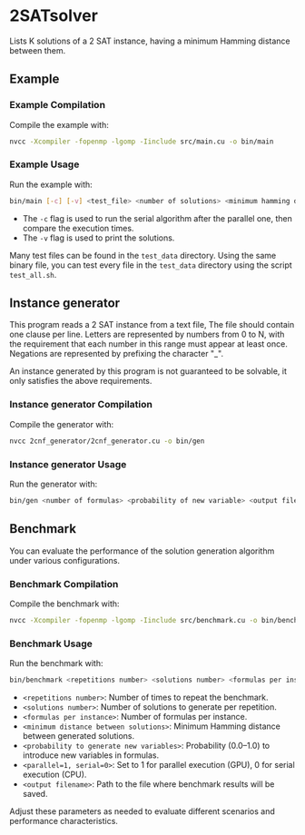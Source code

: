 # 2SATsolver

Lists K solutions of a 2 SAT instance, having a minimum Hamming distance between them.

## Example

### Example Compilation

Compile the example with:

```sh
nvcc -Xcompiler -fopenmp -lgomp -Iinclude src/main.cu -o bin/main
```

### Example Usage

Run the example with:

```sh
bin/main [-c] [-v] <test_file> <number of solutions> <minimum hamming distance>
```

- The `-c` flag is used to run the serial algorithm after the parallel one, then compare the execution times.
- The `-v` flag is used to print the solutions.

Many test files can be found in the `test_data` directory.
Using the same binary file, you can test every file in the `test_data` directory using the script `test_all.sh`.

## Instance generator

This program reads a 2 SAT instance from a text file, The file should contain one clause per line.
Letters are represented by numbers from 0 to N, with the requirement that each number in this range must appear at least once.
Negations are represented by prefixing the character "_".

An instance generated by this program is not guaranteed to be solvable, it only satisfies the above requirements.

### Instance generator Compilation

Compile the generator with:

```sh
nvcc 2cnf_generator/2cnf_generator.cu -o bin/gen
```

### Instance generator Usage

Run the generator with:

```sh
bin/gen <number of formulas> <probability of new variable> <output filename>
```

## Benchmark

You can evaluate the performance of the solution generation algorithm under various configurations.

### Benchmark Compilation

Compile the benchmark with:

```sh
nvcc -Xcompiler -fopenmp -lgomp -Iinclude src/benchmark.cu -o bin/benchmark
```

### Benchmark Usage

Run the benchmark with:

```sh
bin/benchmark <repetitions number> <solutions number> <formulas per instance> <minimum distance between solutions> <probability to generate new variables> <parallel=1, serial=0> <output filename>
```

- `<repetitions number>`: Number of times to repeat the benchmark.
- `<solutions number>`: Number of solutions to generate per repetition.
- `<formulas per instance>`: Number of formulas per instance.
- `<minimum distance between solutions>`: Minimum Hamming distance between generated solutions.
- `<probability to generate new variables>`: Probability (0.0–1.0) to introduce new variables in formulas.
- `<parallel=1, serial=0>`: Set to 1 for parallel execution (GPU), 0 for serial execution (CPU).
- `<output filename>`: Path to the file where benchmark results will be saved.

Adjust these parameters as needed to evaluate different scenarios and performance characteristics.
